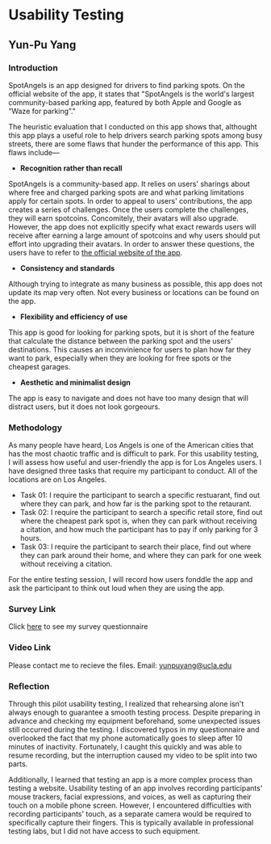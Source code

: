 # Usability Testing
## Yun-Pu Yang 
### Introduction 
SpotAngels is an app designed for drivers to find parking spots. On the official website of the app, it states that "SpotAngels is the world's largest community-based parking app, featured by both Apple and Google as “Waze for parking”." 

The heuristic evaluation that I conducted on this app shows that, althought this app plays a useful role to help drivers search parking spots among busy streets, there are some flaws that hunder the performance of this app. This flaws include––

- **Recognition rather than recall**

SpotAngels is a community-based app. It relies on users' sharings about where free and charged parking spots are and what parking limitations apply for certain spots. In order to appeal to users' contributions, the app creates a series of challenges. Once the users complete the challenges, they will earn spotcoins. Concomitely, their avatars will also upgrade. However, the app does not explicitly specify what exact rewards users will receive after earning a large amount of spotcoins and why users should put effort into upgrading their avatars. In order to answer these questions, the users have to refer to [the official website of the app](https://spotangels.notion.site/SpotAngels-FAQ-968c6626cbec41abb5e7025e7f790f25). 

- **Consistency and standards**

Although trying to integrate as many business as possible, this app does not update its map very often. Not every business or locations can be found on the app. 

- **Flexibility and efficiency of use**

This app is good for looking for parking spots, but it is short of the feature that calculate the distance between the parking spot and the users' destinations. This causes an inconvinience for users to plan how far they want to park, especially when they are looking for free spots or the cheapest garages. 

- **Aesthetic and minimalist design**

The app is easy to navigate and does not have too many design that will distract users, but it does not look gorgeours. 

### Methodology 
As many people have heard, Los Angels is one of the American cities that has the most chaotic traffic and is difficult to park. For this usability testing, I will assess how useful and user-friendly the app is for Los Angeles users. I have designed three tasks that require my participant to conduct. All of the locations are on Los Angeles. 
- Task 01: I require the participant to search a specific restuarant, find out where they can park, and how far is the parking spot to the retaurant.  
- Task 02: I require the participant to search a specific retail store, find out where the cheapest park spot is, when they can park without receiving a citation, and how much the participant has to pay if only parking for 3 hours. 
- Task 03: I require the participant to search their place, find out where they can park around their home, and where they can park for one week without receiving a citation. 

For the entire testing session, I will record how users fonddle the app and ask the participant to think out loud when they are using the app. 

### Survey Link
Click [here](https://docs.google.com/forms/d/e/1FAIpQLSdffnL9UdXtM4h24sVcXNsk4JyLP-DuC_mGLPWc1N0jNt-xqQ/viewform?usp=sf_link) to see my survey questionnaire 

### Video Link
Please contact me to recieve the files. Email: yunpuyang@ucla.edu

### Reflection
Through this pilot usability testing, I realized that rehearsing alone isn't always enough to guarantee a smooth testing process. Despite preparing in advance and checking my equipment beforehand, some unexpected issues still occurred during the testing. I discovered typos in my questionnaire and overlooked the fact that my phone automatically goes to sleep after 10 minutes of inactivity. Fortunately, I caught this quickly and was able to resume recording, but the interruption caused my video to be split into two parts.

Additionally, I learned that testing an app is a more complex process than testing a website. Usability testing of an app involves recording participants' mouse trackers, facial expressions, and voices, as well as capturing their touch on a mobile phone screen. However, I encountered difficulties with recording participants' touch, as a separate camera would be required to specifically capture their fingers. This is typically available in professional testing labs, but I did not have access to such equipment.
